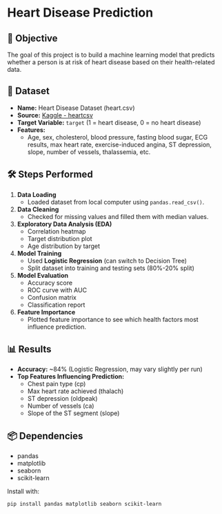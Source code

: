 # Heart Disease Prediction

## 📌 Objective
The goal of this project is to build a machine learning model that predicts whether a person is at risk of heart disease based on their health-related data.

## 📂 Dataset
- **Name:** Heart Disease Dataset (heart.csv)  
- **Source:** [Kaggle - heartcsv](https://www.kaggle.com/datasets/arezaei81/heartcsv)  
- **Target Variable:** `target` (1 = heart disease, 0 = no heart disease)  
- **Features:**  
  - Age, sex, cholesterol, blood pressure, fasting blood sugar, ECG results, max heart rate, exercise-induced angina, ST depression, slope, number of vessels, thalassemia, etc.

## 🛠 Steps Performed
1. **Data Loading**
   - Loaded dataset from local computer using `pandas.read_csv()`.
2. **Data Cleaning**
   - Checked for missing values and filled them with median values.
3. **Exploratory Data Analysis (EDA)**
   - Correlation heatmap
   - Target distribution plot
   - Age distribution by target
4. **Model Training**
   - Used **Logistic Regression** (can switch to Decision Tree)
   - Split dataset into training and testing sets (80%-20% split)
5. **Model Evaluation**
   - Accuracy score
   - ROC curve with AUC
   - Confusion matrix
   - Classification report
6. **Feature Importance**
   - Plotted feature importance to see which health factors most influence prediction.

## 📊 Results
- **Accuracy:** ~84% (Logistic Regression, may vary slightly per run)
- **Top Features Influencing Prediction:**
  - Chest pain type (cp)
  - Max heart rate achieved (thalach)
  - ST depression (oldpeak)
  - Number of vessels (ca)
  - Slope of the ST segment (slope)

## 📦 Dependencies
- pandas  
- matplotlib  
- seaborn  
- scikit-learn  

Install with:
```bash
pip install pandas matplotlib seaborn scikit-learn
